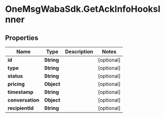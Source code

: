 # OneMsgWabaSdk.GetAckInfoHooksInner

## Properties

Name | Type | Description | Notes
------------ | ------------- | ------------- | -------------
**id** | **String** |  | [optional] 
**type** | **String** |  | [optional] 
**status** | **String** |  | [optional] 
**pricing** | **Object** |  | [optional] 
**timestamp** | **String** |  | [optional] 
**conversation** | **Object** |  | [optional] 
**recipientId** | **String** |  | [optional] 


